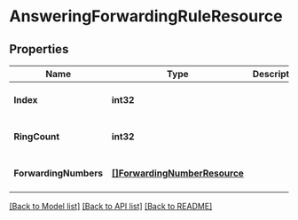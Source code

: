 # AnsweringForwardingRuleResource

## Properties
Name | Type | Description | Notes
------------ | ------------- | ------------- | -------------
**Index** | **int32** |  | [optional] [default to null]
**RingCount** | **int32** |  | [optional] [default to null]
**ForwardingNumbers** | [**[]ForwardingNumberResource**](ForwardingNumberResource.md) |  | [optional] [default to null]

[[Back to Model list]](../README.md#documentation-for-models) [[Back to API list]](../README.md#documentation-for-api-endpoints) [[Back to README]](../README.md)


